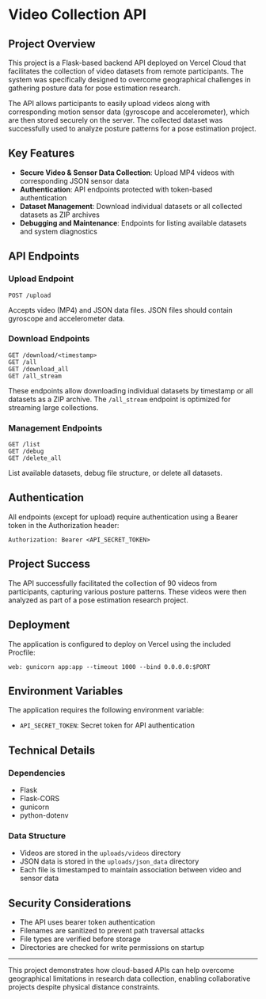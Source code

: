 # Video Collection API

## Project Overview

This project is a Flask-based backend API deployed on Vercel Cloud that facilitates the collection of video datasets from remote participants. The system was specifically designed to overcome geographical challenges in gathering posture data for pose estimation research.

The API allows participants to easily upload videos along with corresponding motion sensor data (gyroscope and accelerometer), which are then stored securely on the server. The collected dataset was successfully used to analyze posture patterns for a pose estimation project.

## Key Features

- **Secure Video & Sensor Data Collection**: Upload MP4 videos with corresponding JSON sensor data
- **Authentication**: API endpoints protected with token-based authentication
- **Dataset Management**: Download individual datasets or all collected datasets as ZIP archives
- **Debugging and Maintenance**: Endpoints for listing available datasets and system diagnostics

## API Endpoints

### Upload Endpoint
```
POST /upload
```
Accepts video (MP4) and JSON data files. JSON files should contain gyroscope and accelerometer data.

### Download Endpoints
```
GET /download/<timestamp>
GET /all
GET /download_all
GET /all_stream
```
These endpoints allow downloading individual datasets by timestamp or all datasets as a ZIP archive. The `/all_stream` endpoint is optimized for streaming large collections.

### Management Endpoints
```
GET /list
GET /debug
GET /delete_all
```
List available datasets, debug file structure, or delete all datasets.

## Authentication

All endpoints (except for upload) require authentication using a Bearer token in the Authorization header:
```
Authorization: Bearer <API_SECRET_TOKEN>
```

## Project Success

The API successfully facilitated the collection of 90 videos from participants, capturing various posture patterns. These videos were then analyzed as part of a pose estimation research project.

## Deployment

The application is configured to deploy on Vercel using the included Procfile:
```
web: gunicorn app:app --timeout 1000 --bind 0.0.0.0:$PORT
```

## Environment Variables

The application requires the following environment variable:
- `API_SECRET_TOKEN`: Secret token for API authentication

## Technical Details

### Dependencies
- Flask
- Flask-CORS
- gunicorn
- python-dotenv

### Data Structure
- Videos are stored in the `uploads/videos` directory
- JSON data is stored in the `uploads/json_data` directory
- Each file is timestamped to maintain association between video and sensor data

## Security Considerations

- The API uses bearer token authentication
- Filenames are sanitized to prevent path traversal attacks
- File types are verified before storage
- Directories are checked for write permissions on startup

---

This project demonstrates how cloud-based APIs can help overcome geographical limitations in research data collection, enabling collaborative projects despite physical distance constraints.
